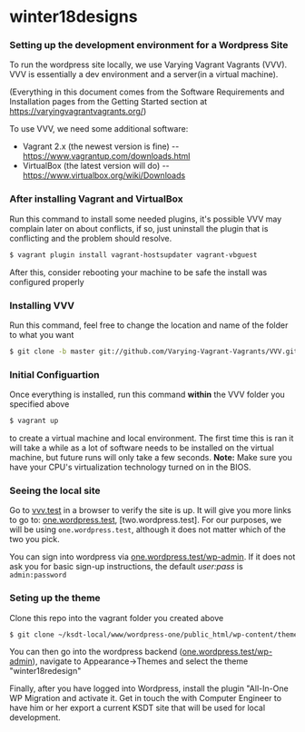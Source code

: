 # winter18designs
### Setting up the development environment for a Wordpress Site

To run the wordpress site locally, we use Varying Vagrant Vagrants (VVV).
VVV is essentially a dev environment and a server(in a virtual machine).

(Everything in this document comes from the Software Requirements and Installation pages 
from the Getting Started section at https://varyingvagrantvagrants.org/)

To use VVV, we need some additional software:
  - Vagrant 2.x (the newest version is fine)
  -- https://www.vagrantup.com/downloads.html
  - VirtualBox (the latest version will do)
  --https://www.virtualbox.org/wiki/Downloads 

### After installing Vagrant and VirtualBox
Run this command to install some needed plugins, it's possible
VVV may complain later on about conflicts, if so, just uninstall the
plugin that is conflicting and the problem should resolve.
```sh
$ vagrant plugin install vagrant-hostsupdater vagrant-vbguest
```
After this, consider rebooting your machine to be safe the install was configured properly

### Installing VVV
Run this command, feel free to change the location and name of the folder to what you want
```sh
$ git clone -b master git://github.com/Varying-Vagrant-Vagrants/VVV.git ~/ksdt-local
```
### Initial Configuartion
Once everything is installed, run this command **within** the VVV folder you specified above
```sh
$ vagrant up
```
to create a virtual machine and local environment.
The first time this is ran it will take a while as a lot of software needs
to be installed on the virtual machine, but future runs will only take
a few seconds. **Note:** Make sure you have your CPU's virtualization technology turned on in the BIOS.

### Seeing the local site
Go to [vvv.test] in a browser to verify the site is up.
It will give you more links to go to: [one.wordpress.test], [two.wordpress.test]. For our purposes, we will be using `one.wordpress.test`, although it does not matter which of the two you pick.

You can sign into wordpress via [one.wordpress.test/wp-admin]. If it does not
ask you for basic sign-up instructions, the default *user:pass* is `admin:password`

### Seting up the theme
Clone this repo into the vagrant folder you created above
```sh
$ git clone ~/ksdt-local/www/wordpress-one/public_html/wp-content/themes
```
You can then go into the wordpress backend ([one.wordpress.test/wp-admin]),
navigate to Appearance->Themes and select the theme "winter18redesign"

Finally, after you have logged into Wordpress, install the plugin "All-In-One WP Migration and activate it. Get in touch the with Computer Engineer to have him or her export a current KSDT site that will be used for local development. 

   [one.wordpress.test]: <http://one.wordpress.test>
   [one.wordpress.test/wp-admin]: <http://local.wordpress.test/wp-admin>
   [vvv.test]: <http://vvv.test>
